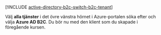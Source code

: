 [!INCLUDE [active-directory-b2c-switch-b2c-tenant](active-directory-b2c-switch-b2c-tenant.md)]

Välj **alla tjänster** i det övre vänstra hörnet i Azure-portalen söka efter och välja **Azure AD B2C**. Du bör nu med den klient som du skapade i föregående kursen.